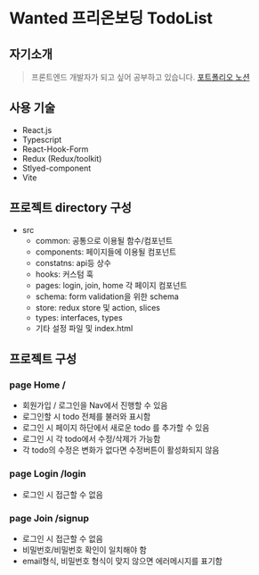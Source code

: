 # Wanted 프리온보딩 TodoList

## 자기소개

> 프론트엔드 개발자가 되고 싶어 공부하고 있습니다.
> [포트폴리오 노션](https://obsidian-flag-517.notion.site/1208bb64e99b44209b3cb5f16d1ee858)

## 사용 기술

- React.js
- Typescript
- React-Hook-Form
- Redux (Redux/toolkit)
- Stlyed-component
- Vite

## 프로젝트 directory 구성

- src
  - common: 공통으로 이용될 함수/컴포넌트
  - components: 페이지들에 이용될 컴포넌트
  - constatns: api등 상수
  - hooks: 커스텀 훅
  - pages: login, join, home 각 페이지 컴포넌트
  - schema: form validation을 위한 schema
  - store: redux store 및 action, slices
  - types: interfaces, types
  - 기타 설정 파일 및 index.html

## 프로젝트 구성

### page Home /

- 회원가입 / 로그인을 Nav에서 진행할 수 있음
- 로그인할 시 todo 전체를 불러와 표시함
- 로그인 시 페이지 하단에서 새로운 todo 를 추가할 수 있음
- 로그인 시 각 todo에서 수정/삭제가 가능함
- 각 todo의 수정은 변화가 없다면 수정버튼이 활성화되지 않음

### page Login /login

- 로그인 시 접근할 수 없음

### page Join /signup

- 로그인 시 접근할 수 없음
- 비밀번호/비밀번호 확인이 일치해야 함
- email형식, 비밀번호 형식이 맞지 않으면 에러메시지를 표기함
